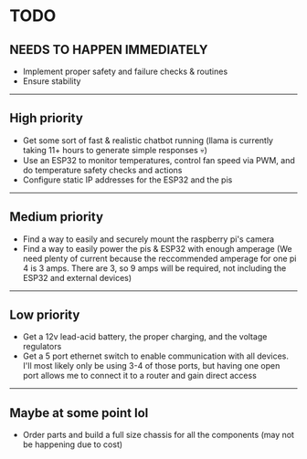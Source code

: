 # TODO
## NEEDS TO HAPPEN IMMEDIATELY
* Implement proper safety and failure checks & routines
* Ensure stability

---

## High priority
* Get some sort of fast & realistic chatbot running (llama is currently taking 11+ hours to generate simple responses 💀)
* Use an ESP32 to monitor temperatures, control fan speed via PWM, and do temperature safety checks and actions
* Configure static IP addresses for the ESP32 and the pis

---

## Medium priority
* Find a way to easily and securely mount the raspberry pi's camera
* Find a way to easily power the pis & ESP32 with enough amperage (We need plenty of current because the reccommended amperage for one pi 4 is 3 amps. There are 3, so 9 amps will be required, not including the ESP32 and external devices)

---

## Low priority
* Get a 12v lead-acid battery, the proper charging, and the voltage regulators
* Get a 5 port ethernet switch to enable communication with all devices. I'll most likely only be using 3-4 of those ports, but having one open port allows me to connect it to a router and gain direct access

---

## Maybe at some point lol
* Order parts and build a full size chassis for all the components (may not be happening due to cost)
